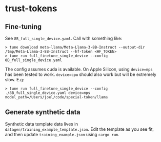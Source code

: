 # trust-tokens

## Fine-tuning

See `8B_full_single_device.yaml`. Call with something like:

```
> tune download meta-llama/Meta-Llama-3-8B-Instruct --output-dir /tmp/Meta-Llama-3-8B-Instruct --hf-token <HF_TOKEN>
> tune run full_finetune_single_device --config 8B_full_single_device.yaml
```

The config assumes cuda is available. On Apple Silicon, using `device=mps` has been tested to work. `device=cpu` should also work but will be extremely slow. E.g:

```
> tune run full_finetune_single_device --config ./8B_full_single_device.yaml device=mps model_path=/Users/joel/code/special-token/llama
```

## Generate synthetic data

Synthetic data template data lives in `datagen/training_example_template.json`.
Edit the template as you see fit, and then update `training_example.json` using `cargo run`.
